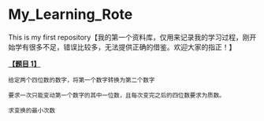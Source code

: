 # My_Learning_Rote
This is my first repository【我的第一个资料库，仅用来记录我的学习过程，刚开始学有很多不足，错误比较多，无法提供正确的借鉴。欢迎大家的指正！】

**[【题目 1】](https://github.com/CyclingPeach/My_Learning_Rote/blob/master/BFS/%E6%95%B0%E5%AD%97%E5%8F%98%E6%8D%A2%E9%A2%98.md)**

    给定两个四位数的数字，将第一个数字转换为第二个数字

    要求一次只能变动第一个数字的其中一位数，且每次变完之后的四位数要求为质数。

    求变换的最小次数
